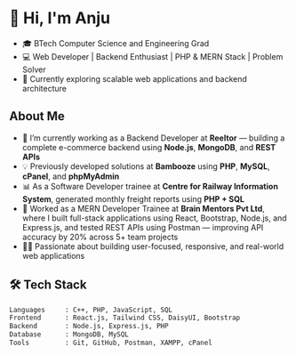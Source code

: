 # 👋 Hi, I'm Anju

- 🎓 BTech Computer Science and Engineering Grad
- 💻 Web Developer | Backend Enthusiast | PHP & MERN Stack | Problem Solver  
- 🌱 Currently exploring scalable web applications and backend architecture




##  About Me

- 🔭 I’m currently working as a Backend Developer at **Reeltor** — building a complete e-commerce backend using **Node.js**, **MongoDB**, and **REST APIs**
- 💡 Previously developed solutions at **Bambooze** using **PHP**, **MySQL**, **cPanel**, and **phpMyAdmin**
- 📊 As a Software Developer trainee at **Centre for Railway Information System**, generated monthly freight reports using **PHP + SQL**
- 💼 Worked as a MERN Developer Trainee at **Brain Mentors Pvt Ltd**, where I built full-stack applications using React, Bootstrap, Node.js, and Express.js, and tested REST APIs using Postman — improving API accuracy by 20% across 5+ team projects
- 👩‍💻 Passionate about building user-focused, responsive, and real-world web applications



## 🛠️ Tech Stack

```bash
Languages     : C++, PHP, JavaScript, SQL  
Frontend      : React.js, Tailwind CSS, DaisyUI, Bootstrap  
Backend       : Node.js, Express.js, PHP  
Database      : MongoDB, MySQL  
Tools         : Git, GitHub, Postman, XAMPP, cPanel  
